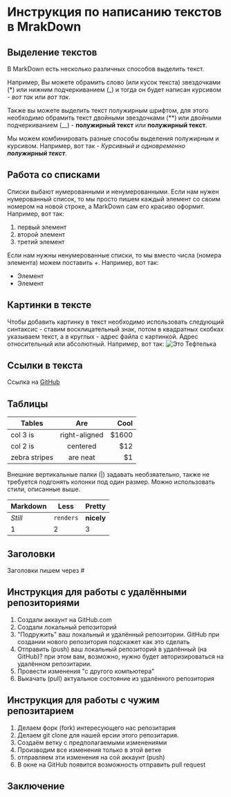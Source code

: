 # Инструкция по написанию текстов в MrakDown

## Выделение текстов

В MarkDown есть несколько различных способов выделить текст. 

Например, Вы можете обрамить слово (или кусок текста) звездочками (*) или нижним подчеркиванием (_) и тогда он будет написан курсивом - *вот так* или _вот так_.

Также вы можете выделить текст полужирным шрифтом, для этого необходимо обрамить текст двойными звездочками (**) или двойными подчеркиванием (__) - **полужирный текст** или __полужирный текст__.

Мы можем комбинировать разные способы выделения полужирным и курсивом. Например, вот так - _Курсивный и одновременно **полужирный текст**_.

## Работа со списками

Списки выбают нумерованными и ненумерованными. Если нам нужен нумерованный список, то мы просто пишем каждый элемент со своим номером на новой строке, а MarkDown сам его красиво оформит. Например, вот так:
1. первый элемент
2. второй элемент
3. третий элемент

Если нам нужны ненумерованные списки, то мы вместо числа (номера элемента) можем поставить +. Например, вот так:
+ Элемент
+ Элемент

## Картинки в тексте

Чтобы добавить картинку в текст необходимо использовать следующий синтаксис - ставим восклицательный знак, потом в квадратных скобках указываем текст, а в круглых - адрес файла с картинкой. Адрес относительный или абсолютный. Например, вот так:
![Это Тефтелька](Teftelka.jpg)

## Ссылки в текста

Ссылка на [GitHub](https://github.com/)

## Таблицы

| Tables        | Are           | Cool  |
| ------------- |:-------------:| -----:|
| col 3 is      | right-aligned | $1600 |
| col 2 is      | centered      |   $12 |
| zebra stripes | are neat      |    $1 |

Внешние вертикальные палки (|) задавать необзяательно, также не требуется подгонять колонки под один размер. Можно использовать стили, описанные выше.

Markdown | Less | Pretty
--- | --- | ---
*Still* | `renders` | **nicely**
1 | 2 | 3

## Заголовки

Заголовки пишем через #


## Инструкция для работы с удалёнными репозиториями

1. Создали аккаунт на GitHub.com
2. Создали локальный репозиторий 
3. "Подружить" ваш локальный и удалённый репозитории. GitHub при создании нового репозитория подскажет как это сделать
4. Отправить (push) ваш локальный репозиторий в удалённый (на GitHub)? при этом вам, возможно, нужно будет авторизироваться на удалённом репозитарии.
5. Провести изменения "с другого компьютера"
6. Выкачать (pull) актуальное состояние из удалённого репозитория

## Инструкция для работы с чужим репозитарием

1. Делаем форк (fork) интересующего нас репозитария
2. Делаем git clone для нашей ерсии этого репозитария.
3. Создаём ветку с предполагаемыми изменениями
4. Производим все изменения только в этой ветке
5. отправляем эти изменения на сой аккаунт (push)
6. В окне на GitHub появится возможность отправить pull request


## Заключение